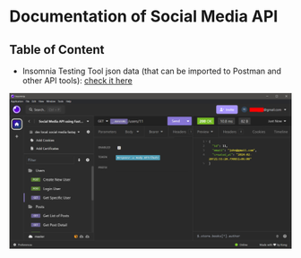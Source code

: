 # Documentation of Social Media API

## Table of Content

- Insomnia Testing Tool json data (that can be imported to Postman and other API tools): [check it here](api-testing-collection-social-media.json)

![Demonstration image in Insomnia](/assets/demo_insomnia.png)

